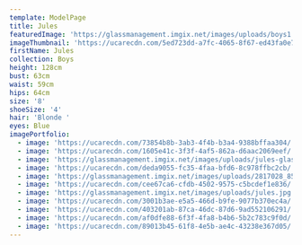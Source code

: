 ```yaml
---
template: ModelPage
title: Jules
featuredImage: 'https://glassmanagement.imgix.net/images/uploads/boys1.jpg'
imageThumbnail: 'https://ucarecdn.com/5ed723dd-a7fc-4065-8f67-ed43fa0e77c9/'
firstName: Jules
collection: Boys
height: 128cm
bust: 63cm
waist: 59cm
hips: 64cm
size: '8'
shoeSize: '4'
hair: 'Blonde '
eyes: Blue
imagePortfolio:
  - image: 'https://ucarecdn.com/73854b8b-3ab3-4f4b-b3a4-9388bffaa304/'
  - image: 'https://ucarecdn.com/1605e41c-3f3f-4af5-862a-d6aac2069eef/'
  - image: 'https://glassmanagement.imgix.net/images/uploads/jules-glass-2.jpg'
  - image: 'https://ucarecdn.com/deda9055-fc35-4faa-bfd6-8c978ffbc2cb/'
  - image: 'https://glassmanagement.imgix.net/images/uploads/2817028_8595970.jpg'
  - image: 'https://ucarecdn.com/cee67ca6-cfdb-4502-9575-c5bcdef1e836/'
  - image: 'https://glassmanagement.imgix.net/images/uploads/jules.jpg'
  - image: 'https://ucarecdn.com/3001b3ae-e5a5-466d-b9fe-9077b370ec4a/'
  - image: 'https://ucarecdn.com/403201ab-87ca-46dc-87d6-9ad552106291/'
  - image: 'https://ucarecdn.com/af0dfe88-6f3f-4fa8-b4b6-5b2c783c9f0d/'
  - image: 'https://ucarecdn.com/89013b45-61f8-4e5b-ae4c-43238e367d05/'
---
```


